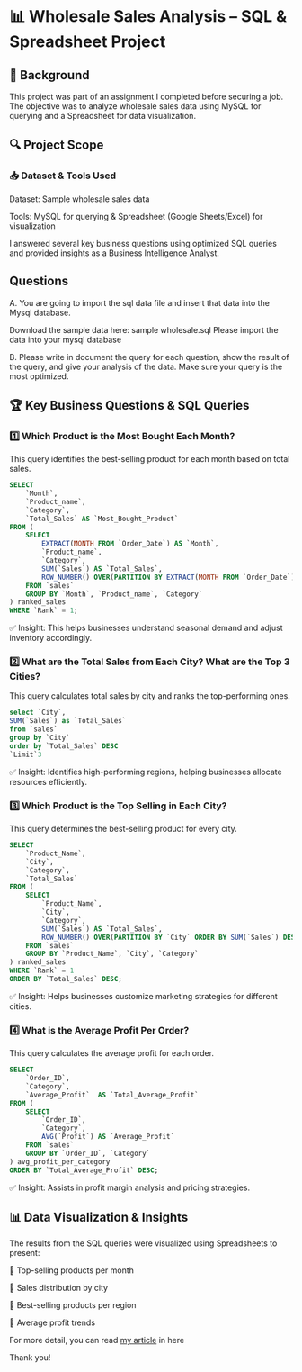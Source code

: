 # 📊 Wholesale Sales Analysis – SQL & Spreadsheet Project

## 📌 Background
This project was part of an assignment I completed before securing a job. The objective was to analyze wholesale sales data using MySQL for querying and a Spreadsheet for data visualization.

## 🔍 Project Scope

### 📥 Dataset & Tools Used

Dataset: Sample wholesale sales data

Tools: MySQL for querying & Spreadsheet (Google Sheets/Excel) for visualization

I answered several key business questions using optimized SQL queries and provided insights as a Business Intelligence Analyst.

## Questions
A. You are going to import the sql data file and insert that data into the Mysql database.

Download the sample data here: sample wholesale.sql Please import the data into your mysql database

B. Please write in document the query for each question, show the result of the query, and give your
analysis of the data. Make sure your query is the most optimized.

## 🏆 Key Business Questions & SQL Queries

### 1️⃣ Which Product is the Most Bought Each Month?

This query identifies the best-selling product for each month based on total sales.

```sql
SELECT
    `Month`,
    `Product_name`,
    `Category`,
    `Total_Sales` AS `Most_Bought_Product`
FROM (
    SELECT
        EXTRACT(MONTH FROM `Order_Date`) AS `Month`,
        `Product_name`,
        `Category`,
        SUM(`Sales`) AS `Total_Sales`,
        ROW_NUMBER() OVER(PARTITION BY EXTRACT(MONTH FROM `Order_Date`) ORDER BY SUM(`Sales`) DESC) AS `Rank`
    FROM `sales`
    GROUP BY `Month`, `Product_name`, `Category`
) ranked_sales
WHERE `Rank` = 1;
```
✅ Insight: This helps businesses understand seasonal demand and adjust inventory accordingly.

### 2️⃣ What are the Total Sales from Each City? What are the Top 3 Cities?

This query calculates total sales by city and ranks the top-performing ones.

```sql
select `City`,
SUM(`Sales`) as `Total_Sales`
from `sales`
group by `City`
order by `Total_Sales` DESC
`Limit`3
```
✅ Insight: Identifies high-performing regions, helping businesses allocate resources efficiently.

### 3️⃣ Which Product is the Top Selling in Each City?

This query determines the best-selling product for every city.

```sql
SELECT
    `Product_Name`,
    `City`,
    `Category`,
    `Total_Sales`
FROM (
    SELECT
        `Product_Name`,
        `City`,
        `Category`,
        SUM(`Sales`) AS `Total_Sales`,
        ROW_NUMBER() OVER(PARTITION BY `City` ORDER BY SUM(`Sales`) DESC) AS `Rank`
    FROM `sales`
    GROUP BY `Product_Name`, `City`, `Category`
) ranked_sales
WHERE `Rank` = 1
ORDER BY `Total_Sales` DESC;
```
✅ Insight: Helps businesses customize marketing strategies for different cities.

### 4️⃣ What is the Average Profit Per Order?

This query calculates the average profit for each order.

```sql
SELECT
    `Order_ID`,
    `Category`,
    `Average_Profit`  AS `Total_Average_Profit`
FROM (
    SELECT
        `Order_ID`,
        `Category`,
        AVG(`Profit`) AS `Average_Profit`
    FROM `sales`
    GROUP BY `Order_ID`, `Category`
) avg_profit_per_category
ORDER BY `Total_Average_Profit` DESC;
```
✅ Insight: Assists in profit margin analysis and pricing strategies.

## 📊 Data Visualization & Insights

The results from the SQL queries were visualized using Spreadsheets to present:

📌 Top-selling products per month

📌 Sales distribution by city

📌 Best-selling products per region

📌 Average profit trends

For more detail, you can read [my article](https://medium.com/@ciaamoons/archieve-an-assignment-6b6f988b7ebc) in here

Thank you!

